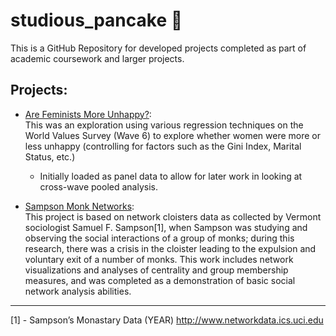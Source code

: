 # studious_pancake 🥞
This is a GitHub Repository for developed projects completed as part of academic coursework and larger projects. 

## Projects: 
- [Are Feminists More Unhappy?](https://github.com/connixu/studious_pancake/tree/main/Feminist_Happiness):  
  This was an exploration using various regression techniques on the World Values Survey (Wave 6) to explore whether women were more or less unhappy (controlling for factors such as the Gini Index, Marital Status, etc.)  
  - Initially loaded as panel data to allow for later work in looking at cross-wave pooled analysis. 

- [Sampson Monk Networks](https://github.com/connixu/studious_pancake/blob/main/Sampson_Monk_Networks/Sampson_Monk_Networks.md):  
  This project is based on network cloisters data as collected by Vermont sociologist Samuel F. Sampson[1], when Sampson was studying and observing the social interactions of a group of monks; during this research, there was a crisis in the cloister leading to the expulsion and voluntary exit of a number of monks. This work includes network visualizations and analyses of centrality and group membership measures, and was completed as a demonstration of basic social network analysis abilities. 
  
---
[1] - Sampson’s Monastary Data (YEAR) http://www.networkdata.ics.uci.edu

